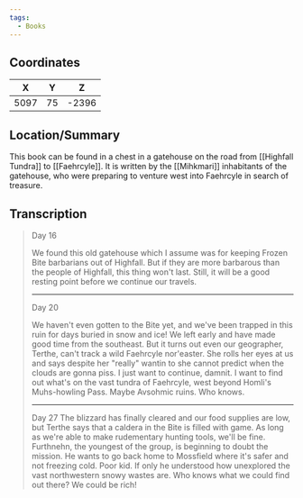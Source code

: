 ```yaml
---
tags:
  - Books
---
```


## Coordinates
| **X** | **Y** | **Z** |
| :---: | :---: | :---: |
| 5097  |  75   | -2396 |

## Location/Summary
This book can be found in a chest in a gatehouse on the road from [[Highfall Tundra]] to [[Faehrcyle]]. It is written by the [[Mihkmari]] inhabitants of the gatehouse, who were preparing to venture west into Faehrcyle in search of treasure.

## Transcription
> Day 16
>
> We found this old gatehouse which I assume was for keeping Frozen Bite barbarians out of Highfall. But if they are more barbarous than the people of Highfall, this thing won't last. Still, it will be a good resting point before we continue our travels.
> ***
> Day 20
>
> We haven't even gotten to the Bite yet, and we've been trapped in this ruin for days buried in snow and ice! We left early and have made good time from the southeast. But it turns out even our geographer, Terthe, can't track a wild Faehrcyle nor'easter. She rolls her eyes at us and says despite her "really" wantin to she cannot predict when the clouds are gonna piss. I just want to continue, damnit. I want to find out what's on the vast tundra of Faehrcyle, west beyond Homli's Muhs-howling Pass. Maybe Avsohmic ruins. Who knows.
> ***
> Day 27
   The blizzard has finally cleared and our food supplies are low, but Terthe says that a caldera in the Bite is filled with game. As long as we're able to make rudementary hunting tools, we'll be fine. Furthnehn, the youngest of the group, is beginning to doubt the mission. He wants to go back home to Mossfield where it's safer and not freezing cold. Poor kid. If only he understood how unexplored the vast northwestern snowy wastes are. Who knows what we could find out there? We could be rich!




